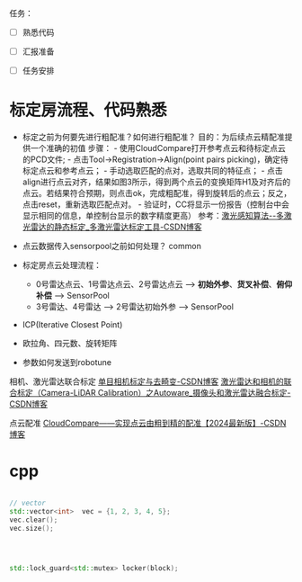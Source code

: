 任务：
- [ ] 熟悉代码
- [ ] 汇报准备
- [ ] 任务安排





# 标定房流程、代码熟悉

- 标定之前为何要先进行粗配准？如何进行粗配准？
	目的：为后续点云精配准提供一个准确的初值
	步骤：
		- 使用CloudCompare打开参考点云和待标定点云的PCD文件;
		- 点击Tool->Registration->Align(point pairs picking)，确定待标定点云和参考点云；
		- 手动选取匹配的点对，选取共同的特征点；
		- 点击align进行点云对齐，结果如图3所示，得到两个点云的变换矩阵H1及对齐后的点云。若结果符合预期，则点击ok，完成粗配准，得到旋转后的点云；反之，点击reset，重新选取匹配点对。
		- 验证时，CC将显示一份报告（控制台中会显示相同的信息，单控制台显示的数字精度更高）
	参考：[激光感知算法--多激光雷达的静态标定_多激光雷达标定工具-CSDN博客](https://blog.csdn.net/JimmyC18/article/details/130506189#:~:text=%E6%9C%AC%E6%96%87%E4%B8%BB%E8%A6%81%E8%AE%B0%E5%BD%95%E5%A4%9A%E6%BF%80%E5%85%89%E9%9B%B7%E8%BE%BE%E4%B8%8E%E8%BD%A6%E8%BE%86%E7%9A%84%E9%9D%99%E6%80%81%E8%81%94%E5%90%88%E6%A0%87%E5%AE%9A%EF%BC%8C%E4%BD%BF%E7%94%A8%E7%9A%84%E6%96%B9%E6%B3%95%E4%B8%BA%E6%9C%80%E5%B0%8F%E6%96%B9%E5%B7%AE%E6%B3%95%E5%92%8C%20%E7%82%B9%E4%BA%91%E9%85%8D%E5%87%86%EF%BC%8C%E9%9C%80%E8%A6%81%E5%81%9A%E7%9A%84%E5%87%86%E5%A4%87%E5%B7%A5%E4%BD%9C%E6%9C%89%EF%BC%9A1%EF%BC%89%E5%AE%89%E8%A3%85coudcompare%20%E8%BD%AF%E4%BB%B6%EF%BC%9B2%EF%BC%89%E5%AF%BB%E6%89%BE%E4%B8%80%E4%B8%AA%E5%90%88%E9%80%82%E7%9A%84%E5%9C%BA%E6%99%AF%EF%BC%88%E5%9C%B0%E9%9D%A2%E5%92%8C%E5%B9%B3%E9%9D%A2%E5%B9%B3%E6%95%B4%EF%BC%8C%E6%8E%A8%E8%8D%90%E5%9C%B0%E4%B8%8B%E8%BD%A6%E5%BA%93%EF%BC%89%EF%BC%9B3%EF%BC%89%E6%B5%8B%E8%B7%9D%E4%BB%AA%E5%99%A8%EF%BC%9B4%EF%BC%89,%E6%A0%87%E5%AE%9A%E6%9D%BF%20%E6%88%96%E8%80%85%E5%85%B7%E6%9C%89%E6%98%8E%E6%98%BE%E7%89%B9%E5%BE%81%E7%9A%84%E7%89%A9%E4%BD%93%EF%BC%88%E6%96%B9%E4%BE%BF%E5%AF%BB%E6%89%BE%E5%8C%B9%E9%85%8D%E7%9A%84%E7%82%B9%E5%AF%B9%EF%BC%89%EF%BC%9B5%EF%BC%89%E8%BD%A6%E6%8A%80%E7%86%9F%E7%BB%83%E7%9A%84%E8%80%81%E5%8F%B8%E6%9C%BA%EF%BC%88%E5%87%86%E7%A1%AE%E5%81%9C%E6%94%BE%E8%BD%A6%E8%BE%86%EF%BC%89%E3%80%82%20%E5%A6%82%E6%9C%89%E4%B8%8D%E5%AF%B9%E7%9A%84%E5%9C%B0%E6%96%B9%EF%BC%8C%E6%AC%A2%E8%BF%8E%E5%90%84%E4%BD%8D%E6%8C%87%E5%87%BA~%E3%80%82%20%E7%9B%AE%E7%9A%84%EF%BC%9A%E5%AE%9E%E7%8E%B06%E4%B8%AA%E6%BF%80%E5%85%89%E9%9B%B7%E8%BE%BE%E4%B8%8E%E8%BD%A6%E8%BE%86%E5%9D%90%E6%A0%87%E7%B3%BB%E7%9A%84%E8%81%94%E5%90%88%E6%A0%87%E5%AE%9A%E3%80%82)
- 点云数据传入sensorpool之前如何处理？
	common
	
- 标定房点云处理流程：
	- 0号雷达点云、1号雷达点云、2号雷达点云  -->  **初始外参**、**货叉补偿**、**俯仰补偿**  --> SensorPool
	- 3号雷达、4号雷达 -->  2号雷达初始外参  --> SensorPool

- ICP(Iterative Closest Point)
- 欧拉角、四元数、旋转矩阵
- 参数如何发送到robotune

相机、激光雷达联合标定
[单目相机标定与去畸变-CSDN博客](https://blog.csdn.net/learning_tortosie/article/details/79901255)
[激光雷达和相机的联合标定（Camera-LiDAR Calibration）之Autoware_摄像头和激光雷达融合标定-CSDN博客](https://blog.csdn.net/learning_tortosie/article/details/82347694)


点云配准
[CloudCompare——实现点云由粗到精的配准【2024最新版】-CSDN博客](https://blog.csdn.net/qq_36686437/article/details/119966436)


# cpp
```cpp

// vector
std::vector<int>  vec = {1, 2, 3, 4, 5};
vec.clear();
vec.size();




std::lock_guard<std::mutex> locker(block);

```

